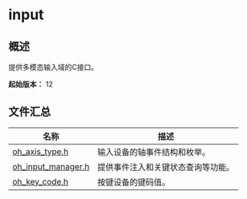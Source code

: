 # input

<!--Kit: Input Kit-->
<!--Subsystem: MultimodalInput-->
<!--Owner: @zhaoxueyuan-->
<!--Designer: @hanruofei-->
<!--Tester: @Lyuxin-->
<!--Adviser: @Brilliantry_Rui-->

## 概述

提供多模态输入域的C接口。

**起始版本：** 12
## 文件汇总

| 名称 | 描述 |
| -- | -- |
| [oh_axis_type.h](capi-oh-axis-type-h.md) | 输入设备的轴事件结构和枚举。 |
| [oh_input_manager.h](capi-oh-input-manager-h.md) | 提供事件注入和关键状态查询等功能。 |
| [oh_key_code.h](capi-oh-key-code-h.md) | 按键设备的键码值。 |
